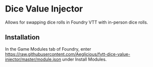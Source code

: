 # Dice Value Injector
Allows for swapping dice rolls in Foundry VTT with in-person dice rolls.

## Installation
In the Game Modules tab of Foundry, enter https://raw.githubusercontent.com/Aeglicious/fvtt-dice-value-injector/master/module.json under Install Modules.
